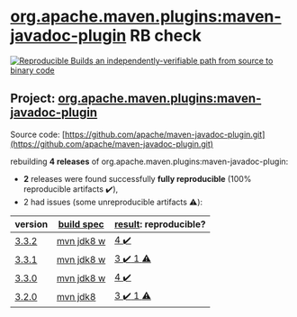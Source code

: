 [org.apache.maven.plugins:maven-javadoc-plugin](https://search.maven.org/artifact/org.apache.maven.plugins/maven-javadoc-plugin/) RB check
=======

[![Reproducible Builds](https://reproducible-builds.org/images/logos/rb.svg) an independently-verifiable path from source to binary code](https://reproducible-builds.org/)

## Project: [org.apache.maven.plugins:maven-javadoc-plugin](https://search.maven.org/artifact/org.apache.maven.plugins/maven-javadoc-plugin/)

Source code: [https://github.com/apache/maven-javadoc-plugin.git](https://github.com/apache/maven-javadoc-plugin.git)

rebuilding **4 releases** of org.apache.maven.plugins:maven-javadoc-plugin:
- **2** releases were found successfully **fully reproducible** (100% reproducible artifacts :heavy_check_mark:),
- 2 had issues (some unreproducible artifacts :warning:):

| version | [build spec](BUILDSPEC.md) | [result](https://reproducible-builds.org/docs/jvm/): reproducible? |
| -- | --------- | ------ |
| [3.3.2](https://search.maven.org/artifact/org.apache.maven.plugins/maven-javadoc-plugin/3.3.2/pom) | [mvn jdk8 w](maven-javadoc-plugin-3.3.2.buildspec) | [4 :heavy_check_mark: ](maven-javadoc-plugin-3.3.2.buildcompare) |
| [3.3.1](https://search.maven.org/artifact/org.apache.maven.plugins/maven-javadoc-plugin/3.3.1/pom) | [mvn jdk8 w](maven-javadoc-plugin-3.3.1.buildspec) | [3 :heavy_check_mark:  1 :warning:](maven-javadoc-plugin-3.3.1.buildcompare) |
| [3.3.0](https://search.maven.org/artifact/org.apache.maven.plugins/maven-javadoc-plugin/3.3.0/pom) | [mvn jdk8 w](maven-javadoc-plugin-3.3.0.buildspec) | [4 :heavy_check_mark: ](maven-javadoc-plugin-3.3.0.buildcompare) |
| [3.2.0](https://search.maven.org/artifact/org.apache.maven.plugins/maven-javadoc-plugin/3.2.0/pom) | [mvn jdk8](maven-javadoc-plugin-3.2.0.buildspec) | [3 :heavy_check_mark:  1 :warning:](maven-javadoc-plugin-3.2.0.buildcompare) |
